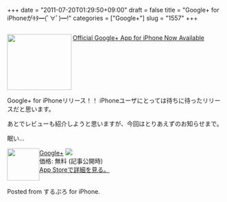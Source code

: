 +++
date = "2011-07-20T01:29:50+09:00"
draft = false
title = "Google+ for iPhoneがｷﾀ━(ﾟ∀ﾟ)━!"
categories = ["Google+"]
slug = "1557"
+++

<img src="https://knk-n.com/images/2011/07/slooProImg_20110720012734.png" alt="" class="aligncenter size-midium/">


<a rel="nofollow" target="_blank" href="http://www.macstories.net/news/official-google-app-for-iphone-now-available/"><img class="alignleft" align="left" border="0" src="http://capture.heartrails.com/150x130/shadow?http://www.macstories.net/news/official-google-app-for-iphone-now-available/" alt="" width="150" height="130"/></a><a rel="nofollow" target="_blank" href="http://www.macstories.net/news/official-google-app-for-iphone-now-available/">Official Google+ App for iPhone Now Available</a><a rel="nofollow" target="_blank" href="http://b.hatena.ne.jp/entry/http://www.macstories.net/news/official-google-app-for-iphone-now-available/"><img border="0" src="http://b.hatena.ne.jp/entry/image/http://www.macstories.net/news/official-google-app-for-iphone-now-available/" alt=""/></a><br>
<span style="color:#808080;font-size:80%;"></span><br>
<strong></strong><br style="clear:both;"/>

Google+ for iPhoneリリース！！
iPhoneユーザにとっては待ちに待ったリリースだと思います。

あとでレビューも紹介しようと思いますが、今回はとりあえずのお知らせまで。

眠い...
<p style="margin-top: 1em;">
<div class="amz-etr-under"><div class="amz-left" style="float:left;"><div class="amz-image"><a href="http://itunes.apple.com/us/app/google/id447119634?mt=8" target="new"><img width="75" height="75" class="appsImg" src="https://knk-n.com/images/2011/07/slooProImg_20110720012734.png" alt=""></a></div></div><div class="amz-right"><div class="amz-title"><a href="http://itunes.apple.com/us/app/google/id447119634?mt=8" target="new">Google+</a> <a href="http://itunes.apple.com/us/app/google/id447119634?mt=8" target="itunes_store"><img src="http://ax.phobos.apple.com.edgesuite.net/ja_jp/images/web/linkmaker/badge_appstore-sm.gif" style="border: 0;"></a></div><div class="amz-detail">価格: 無料 (記事公開時)<br><a href="http://itunes.apple.com/us/app/google/id447119634?mt=8" target="new">App Storeで詳細を見る。</a></div></div></div>
<br clear="all" />


Posted from するぷろ for iPhone.
